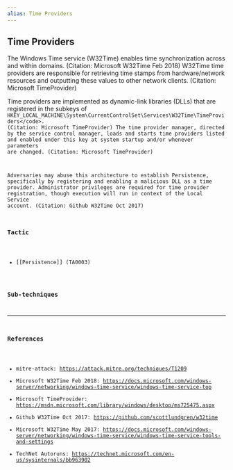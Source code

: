 ```yaml
---
alias: Time Providers
---
```


## Time Providers

The Windows Time service (W32Time) enables time synchronization across and within domains. (Citation: Microsoft W32Time Feb 2018) W32Time time providers are responsible for retrieving time stamps from hardware/network resources and outputting these values to other network clients. (Citation: Microsoft TimeProvider)

Time providers are implemented as dynamic-link libraries (DLLs) that are registered in the subkeys of  <code>HKEY_LOCAL_MACHINE\System\CurrentControlSet\Services\W32Time\TimeProviders\</code>. (Citation: Microsoft TimeProvider) The time provider manager, directed by the service control manager, loads and starts time providers listed and enabled under this key at system startup and/or whenever parameters are changed. (Citation: Microsoft TimeProvider)

Adversaries may abuse this architecture to establish Persistence, specifically by registering and enabling a malicious DLL as a time provider. Administrator privileges are required for time provider registration, though execution will run in context of the Local Service account. (Citation: Github W32Time Oct 2017)


### Tactic

- [[Persistence]] (TA0003)

### Sub-techniques


---
### References

- mitre-attack: https://attack.mitre.org/techniques/T1209
- Microsoft W32Time Feb 2018: https://docs.microsoft.com/windows-server/networking/windows-time-service/windows-time-service-top
- Microsoft TimeProvider: https://msdn.microsoft.com/library/windows/desktop/ms725475.aspx
- Github W32Time Oct 2017: https://github.com/scottlundgren/w32time
- Microsoft W32Time May 2017: https://docs.microsoft.com/windows-server/networking/windows-time-service/windows-time-service-tools-and-settings
- TechNet Autoruns: https://technet.microsoft.com/en-us/sysinternals/bb963902
